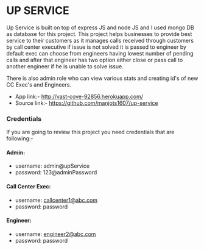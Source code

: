 # UP SERVICE

Up Service is built on top of express JS and node JS and I used mongo DB as database for this project.
This project helps businesses to provide best service to their customers as it manages calls received through customers by call center executive if issue is not solved it is passed to engineer by default exec can choose from engineers having lowest number of pending calls and after that engineer has two option either close or pass call to another engineer if he is unable to solve issue.

There is also admin role who can view various stats and creating id's of new CC Exec's and Engineers.
- App link:- http://vast-cove-92856.herokuapp.com/
- Source link:- https://github.com/manjots1607/up-service

### Credentials
If you are going to review this project you need credentials that are following:-

#### Admin:
- username: admin@upService
- password: 123@adminPassword
#### Call Center Exec:
- username: callcenter1@abc.com
- password: password
#### Engineer:
- username: engineer2@abc.com
- password: password
